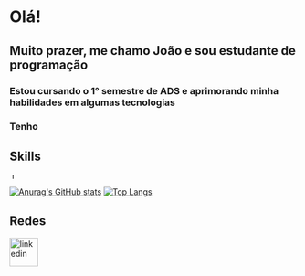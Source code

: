 # Olá!
## Muito prazer, me chamo João e sou estudante de programação
### Estou cursando o 1° semestre de ADS e aprimorando minha habilidades em algumas tecnologias
### Tenho 

## Skills
[<img src='https://cdn.jsdelivr.net/gh/devicons/devicon/icons/javascript/javascript-original.svg' alt='JavaScript' width='10'>](https://developer.mozilla.org/pt-BR/docs/Web/JavaScript)

[![Anurag's GitHub stats](https://github-readme-stats.vercel.app/api?username=Joaov535&theme=dark)](https://github.com/anuraghazra/github-readme-stats)
[![Top Langs](https://github-readme-stats.vercel.app/api/top-langs/?username=Joaov535&layout=compact&theme=dark)](https://github.com/anuraghazra/github-readme-stats)

## Redes
[<img src='https://cdn.jsdelivr.net/gh/devicons/devicon/icons/linkedin/linkedin-original.svg' alt='linkedin' height='50'>](https://www.linkedin.com/in/joaovictoraraujocruz/)
